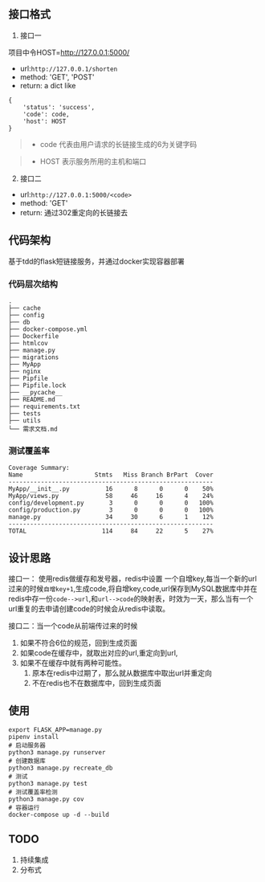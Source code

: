 
## 接口格式
1. 接口一 

项目中令HOST=http://127.0.0.1:5000/

- url:`http://127.0.0.1/shorten`
- method: 'GET', 'POST'
- return: a dict like
```
{
    'status': 'success',
    'code': code,
    'host': HOST
} 
```

> - code 代表由用户请求的长链接生成的6为关键字码

> - HOST 表示服务所用的主机和端口



2. 接口二

- url:`http://127.0.0.1:5000/<code>`
- method: 'GET'
- return: 通过302重定向的长链接去


## 代码架构

基于tdd的flask短链接服务，并通过docker实现容器部署

### 代码层次结构
```
.
├── cache
├── config
├── db
├── docker-compose.yml
├── Dockerfile
├── htmlcov
├── manage.py
├── migrations
├── MyApp
├── nginx
├── Pipfile
├── Pipfile.lock
├── __pycache__
├── README.md
├── requirements.txt
├── tests
├── utils
└── 需求文档.md

```

### 测试覆盖率

```
Coverage Summary:
Name                    Stmts   Miss Branch BrPart  Cover
---------------------------------------------------------
MyApp/__init__.py          16      8      0      0    50%
MyApp/views.py             58     46     16      4    24%
config/development.py       3      0      0      0   100%
config/production.py        3      0      0      0   100%
manage.py                  34     30      6      1    12%
---------------------------------------------------------
TOTAL                     114     84     22      5    27%

```

## 设计思路
接口一：
使用redis做缓存和发号器，redis中设置 一个自增key,每当一个新的url过来的时候`自增key+1`,生成code,将自增key,code,url保存到MySQL数据库中并在redis中存一份`code-->url`,和`url-->code`的映射表，时效为一天，那么当有一个url重复的去申请创建code的时候会从redis中读取。

接口二：当一个code从前端传过来的时候

1. 如果不符合6位的规范，回到生成页面
2. 如果code在缓存中，就取出对应的url,重定向到url,
3. 如果不在缓存中就有两种可能性。
    1. 原本在redis中过期了，那么就从数据库中取出url并重定向
    2. 不在redis也不在数据库中，回到生成页面


## 使用
```shell
export FLASK_APP=manage.py
pipenv install
# 启动服务器
python3 manage.py runserver
# 创建数据库
python3 manage.py recreate_db
# 测试
python3 manage.py test
# 测试覆盖率检测
python3 manage.py cov
# 容器运行
docker-compose up -d --build

```

## TODO
1. 持续集成
2. 分布式